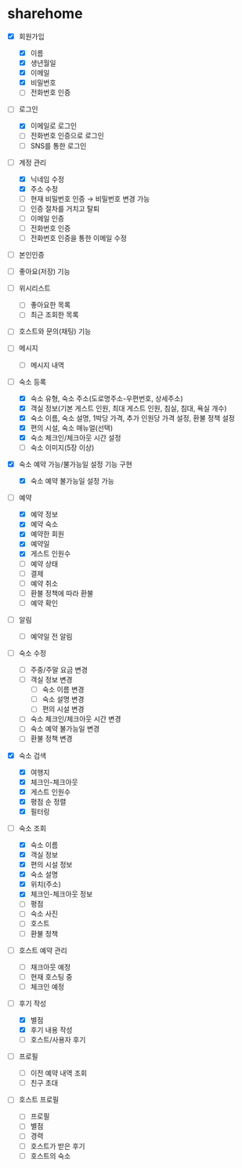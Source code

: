 # sharehome

- [X] 회원가입
    - [X] 이름
    - [X] 생년월일
    - [X] 이메일
    - [X] 비밀번호
    - [ ] 전화번호 인증

- [ ] 로그인
    - [X] 이메일로 로그인
    - [ ] 전화번호 인증으로 로그인
    - [ ] SNS를 통한 로그인

- [ ] 계정 관리
    - [X] 닉네임 수정
    - [X] 주소 수정
    - [ ] 현재 비밀번호 인증 → 비밀번호 변경 가능
    - [ ] 인증 절차를 거치고 탈퇴
    - [ ] 이메일 인증
    - [ ] 전화번호 인증
    - [ ] 전화번호 인증을 통한 이메일 수정

- [ ] 본인인증

- [ ] 좋아요(저장) 기능
- [ ] 위시리스트
    - [ ] 좋아요한 목록
    - [ ] 최근 조회한 목록

- [ ] 호스트와 문의(채팅) 기능
- [ ] 메시지
    - [ ] 메시지 내역

- [ ] 숙소 등록
    - [X] 숙소 유형, 숙소 주소(도로명주소-우편번호, 상세주소)
    - [X] 객실 정보(기본 게스트 인원, 최대 게스트 인원, 침실, 침대, 욕실 개수)
    - [X] 숙소 이름, 숙소 설명, 1박당 가격, 추가 인원당 가격 설정, 환불 정책 설정
    - [X] 편의 시설, 숙소 매뉴얼(선택)
    - [X] 숙소 체크인/체크아웃 시간 설정
    - [ ] 숙소 이미지(5장 이상)

- [X] 숙소 예약 가능/불가능일 설정 기능 구현
    - [X] 숙소 예약 불가능일 설정 가능

- [ ] 예약
    - [X] 예약 정보
    - [X] 예약 숙소
    - [X] 예약한 회원
    - [X] 예약일
    - [X] 게스트 인원수
    - [ ] 예약 상태
    - [ ] 결제
    - [ ] 예약 취소
    - [ ] 환불 정책에 따라 환불
    - [ ] 예약 확인

- [ ] 알림
    - [ ] 예약일 전 알림

- [ ] 숙소 수정
    - [ ] 주중/주말 요금 변경
    - [ ] 객실 정보 변경
        - [ ] 숙소 이름 변경
        - [ ] 숙소 설명 변경
        - [ ] 편의 시설 변경
    - [ ] 숙소 체크인/체크아웃 시간 변경
    - [ ] 숙소 예약 불가능일 변경
    - [ ] 환불 정책 변경

- [X] 숙소 검색
    - [X] 여행지
    - [X] 체크인-체크아웃
    - [x] 게스트 인원수
    - [X] 평점 순 정렬
    - [x] 필터링

- [ ] 숙소 조회
    - [X] 숙소 이름
    - [X] 객실 정보
    - [X] 편의 시설 정보
    - [X] 숙소 설명
    - [X] 위치(주소)
    - [X] 체크인-체크아웃 정보
    - [ ] 평점
    - [ ] 숙소 사진
    - [ ] 호스트
    - [ ] 환불 정책

- [ ] 호스트 예약 관리
    - [ ] 채크아웃 예정
    - [ ] 현재 호스팅 중
    - [ ] 체크인 예정

- [ ] 후기 작성
    - [X] 별점
    - [X] 후기 내용 작성
    - [ ] 호스트/사용자 후기

- [ ] 프로필
    - [ ] 이전 예약 내역 조회
    - [ ] 친구 초대

- [ ] 호스트 프로필
    - [ ] 프로필
    - [ ] 별점
    - [ ] 경력
    - [ ] 호스트가 받은 후기
    - [ ] 호스트의 숙소
